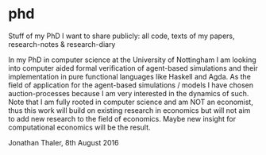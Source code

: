 # phd
Stuff of my PhD I want to share publicly: all code, texts of my papers, research-notes &amp; research-diary

In my PhD in computer science at the University of Nottingham I am looking into computer aided formal verification of agent-based simulations and their implementation in pure functional languages like Haskell and Agda.
As the field of application for the agent-based simulations / models I have chosen auction-processes because I am very interested in the dynamics of such. Note that I am fully rooted in computer science and am NOT an economist, thus this work will build on existing research in economics but will not aim to add new research to the field of economics. Maybe new insight for computational economics will be the result.

Jonathan Thaler, 8th August 2016
